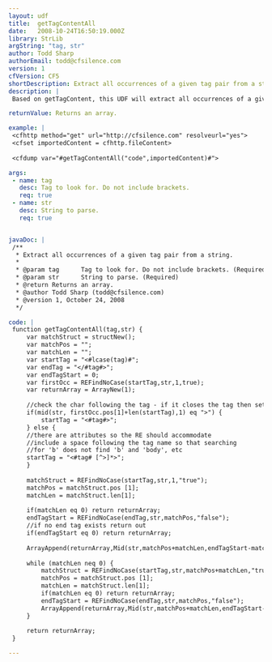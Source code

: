 ```yaml
---
layout: udf
title:  getTagContentAll
date:   2008-10-24T16:50:19.000Z
library: StrLib
argString: "tag, str"
author: Todd Sharp
authorEmail: todd@cfsilence.com
version: 1
cfVersion: CF5
shortDescription: Extract all occurrences of a given tag pair from a string.
description: |
 Based on getTagContent, this UDF will extract all occurrences of a given tag pair from a string (getTagContent only returns a single occurrence of the tag) and return the individual occurrences as elements in an array.  If the tag is not found the UDF will return an empty array.

returnValue: Returns an array.

example: |
 <cfhttp method="get" url="http://cfsilence.com" resolveurl="yes">
 <cfset importedContent = cfhttp.fileContent>
 
 <cfdump var="#getTagContentAll("code",importedContent)#">

args:
 - name: tag
   desc: Tag to look for. Do not include brackets.
   req: true
 - name: str
   desc: String to parse.
   req: true


javaDoc: |
 /**
  * Extract all occurrences of a given tag pair from a string.
  * 
  * @param tag      Tag to look for. Do not include brackets. (Required)
  * @param str      String to parse. (Required)
  * @return Returns an array. 
  * @author Todd Sharp (todd@cfsilence.com) 
  * @version 1, October 24, 2008 
  */

code: |
 function getTagContentAll(tag,str) {
     var matchStruct = structNew();
     var matchPos = "";
     var matchLen = "";
     var startTag = "<#lcase(tag)#";
     var endTag = "</#tag#>";
     var endTagStart = 0;
     var firstOcc = REFindNoCase(startTag,str,1,true);
     var returnArray = ArrayNew(1);
 
     //check the char following the tag - if it closes the tag then set the startTag accordingly
     if(mid(str, firstOcc.pos[1]+len(startTag),1) eq ">") {
         startTag = "<#tag#>";
     } else {
     //there are attributes so the RE should accommodate
     //include a space following the tag name so that searching
     //for 'b' does not find 'b' and 'body', etc
     startTag = "<#tag# [^>]*>";
     }
 
     matchStruct = REFindNoCase(startTag,str,1,"true");
     matchPos = matchStruct.pos [1];
     matchLen = matchStruct.len[1];
     
     if(matchLen eq 0) return returnArray;
     endTagStart = REFindNoCase(endTag,str,matchPos,"false");
     //if no end tag exists return out
     if(endTagStart eq 0) return returnArray;
 
     ArrayAppend(returnArray,Mid(str,matchPos+matchLen,endTagStart-matchPos-matchLen));
 
     while (matchLen neq 0) {
         matchStruct = REFindNoCase(startTag,str,matchPos+matchLen,"true");
         matchPos = matchStruct.pos [1];
         matchLen = matchStruct.len[1];
         if(matchLen eq 0) return returnArray;
         endTagStart = REFindNoCase(endTag,str,matchPos,"false");
         ArrayAppend(returnArray,Mid(str,matchPos+matchLen,endTagStart-matchPos-matchLen));
     }
 
     return returnArray;
 }

---
```


